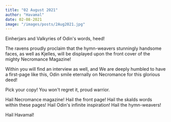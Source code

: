 ```yaml
---
title: "02 August 2021"
author: "Havamal"
date: 02-08-2021
image: "/images/posts/2Aug2021.jpg"
---
```


Einherjars and Valkyries of Odin's words, heed!

The ravens proudly proclaim that the hymn-weavers stunningly handsome faces, as well as Kjelles, will be displayed upon the front cover of the mighty Necromance Magazine!

Within you will find an interview as well, and We are deeply humbled to have a first-page like this, Odin smile eternally on Necromance for this glorious deed!

Pick your copy! You won't regret it, proud warrior.

Hail Necromance magazine! Hail the front page! Hail the skalds words within these pages! Hail Odin's infinite inspiration! Hail the hymn-weavers!

Hail Havamal!